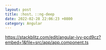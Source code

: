 ```yaml
---
layout: post
title: :host、::ng-deep
date: 2022-02-28 22:06:23 +0800
category: Angular
---
```

https://stackblitz.com/edit/angular-ivy-pcd9cz?embed=1&file=src/app/app.component.ts

